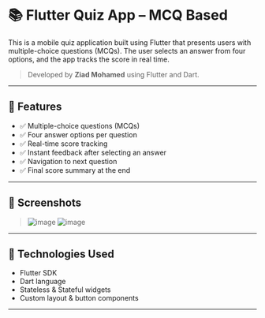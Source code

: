 # 📚 Flutter Quiz App – MCQ Based

This is a mobile quiz application built using Flutter that presents users with multiple-choice questions (MCQs). The user selects an answer from four options, and the app tracks the score in real time.

> Developed by **Ziad Mohamed** using Flutter and Dart.

---

## 🧠 Features

- ✅ Multiple-choice questions (MCQs)
- ✅ Four answer options per question
- ✅ Real-time score tracking
- ✅ Instant feedback after selecting an answer
- ✅ Navigation to next question
- ✅ Final score summary at the end

---

## 📱 Screenshots

> ![image](https://github.com/user-attachments/assets/5470dd65-3caf-4086-b753-3918b5f4bfe6)
> ![image](https://github.com/user-attachments/assets/f8b224b0-caae-4e0a-a349-db1dd495a5a4)



---

## 🧰 Technologies Used

- Flutter SDK
- Dart language
- Stateless & Stateful widgets
- Custom layout & button components

---



